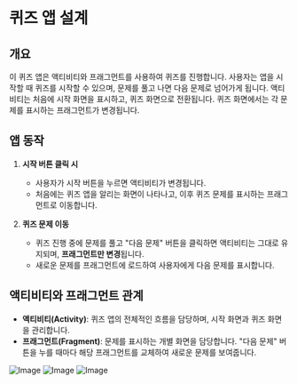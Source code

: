 # 퀴즈 앱 설계

## 개요
이 퀴즈 앱은 액티비티와 프래그먼트를 사용하여 퀴즈를 진행합니다. 사용자는 앱을 시작할 때 퀴즈를 시작할 수 있으며, 문제를 풀고 나면 다음 문제로 넘어가게 됩니다. 액티비티는 처음에 시작 화면을 표시하고, 퀴즈 화면으로 전환됩니다. 퀴즈 화면에서는 각 문제를 표시하는 프래그먼트가 변경됩니다.

## 앱 동작

1. **시작 버튼 클릭 시**
   - 사용자가 시작 버튼을 누르면 액티비티가 변경됩니다.
   - 처음에는 퀴즈 앱을 알리는 화면이 나타나고, 이후 퀴즈 문제를 표시하는 프래그먼트로 이동합니다.

2. **퀴즈 문제 이동**
   - 퀴즈 진행 중에 문제를 풀고 "다음 문제" 버튼을 클릭하면 액티비티는 그대로 유지되며, **프래그먼트만 변경**됩니다.
   - 새로운 문제를 프래그먼트에 로드하여 사용자에게 다음 문제를 표시합니다.

## 액티비티와 프래그먼트 관계

- **액티비티(Activity)**: 퀴즈 앱의 전체적인 흐름을 담당하며, 시작 화면과 퀴즈 화면을 관리합니다.
- **프래그먼트(Fragment)**: 문제를 표시하는 개별 화면을 담당합니다. "다음 문제" 버튼을 누를 때마다 해당 프래그먼트를 교체하여 새로운 문제를 보여줍니다.


![Image](https://github.com/user-attachments/assets/6378d634-b1bc-4eab-b56b-caa567800d84)
![Image](https://github.com/user-attachments/assets/7c8b8acc-200b-406d-aa7e-b5d7824e84b6)
![Image](https://github.com/user-attachments/assets/e58ceb64-e7cb-401d-9110-3978372bcce5)

